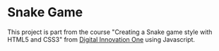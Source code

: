 # Snake Game

This project is part from the course "Creating a Snake game style with HTML5 and CSS3" from [Digital Innovation One](https://web.digitalinnovation.one/) using Javascript.

##
